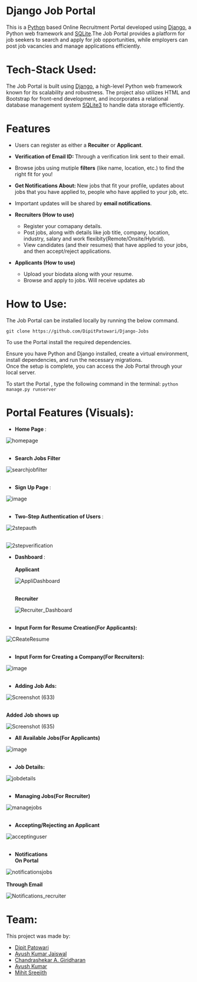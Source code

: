 # Django Job Portal

This is a [Python](https://www.python.org/) based Online Recruitment Portal developed using [Django](https://www.djangoproject.com/), a Python web framework and [SQLite](https://www.sqlite.org/index.html).The Job Portal provides a platform for job seekers to search and apply for job opportunities, while employers can post job vacancies and manage applications efficiently.</br>

# Tech-Stack Used:
The Job Portal is built using [Django](https://www.djangoproject.com/), a high-level Python web framework known for its scalability and robustness. The project also utilizes HTML and Bootstrap for front-end development, and incorporates a relational database management system [SQLite3](https://www.sqlite.org/index.html) to handle data storage efficiently.

# Features
* Users can register as either a <b>Recuiter</b> or <b>Applicant</b>.
* <b>Verification of Email ID: </b>Through a verification link sent to their email.
* Browse jobs using mutiple <b>filters</b> (like name, location, etc.) to find the right fit for you!
* <b>Get Notifications About: </b>New jobs that fit your profile, updates about jobs that you have applied to, people who have applied to your job, etc.
* Important updates will be shared by <b>email notifications</b>.

* <b>Recruiters (How to use)</b>
	- Register your comapany details.
	- Post jobs, along with details like job title, company, location, industry, salary and work flexibity(Remote/Onsite/Hybrid).
	- View candidates (and their resumes) that have applied to your jobs, and then accept/reject applications.
* <b>Applicants (How to use)</b>
	- Upload your biodata along with your resume.
	- Browse and apply to jobs. Will receive updates ab

# How to Use:
The Job Portal can be installed locally by running the below command.

```git clone https://github.com/DipitPatowari/Django-Jobs```

To use the Portal install the required dependencies.

Ensure you have Python and Django installed, create a virtual environment, install dependencies, and run the necessary migrations. </br>
Once the setup is complete, you can access the Job Portal through your local server.

To start the Portal , type the following command in the terminal:
```python manage.py runserver```

# Portal Features (Visuals): 

* <b> Home Page </b>:</br>

![homepage](https://github.com/Ayush-721/temp/assets/95296019/783a6233-a20e-409c-a69b-70a99b84dc74)</br></br>
* <b> Search Jobs Filter </b></br>

![searchjobfilter](https://github.com/Ayush-721/temp/assets/95296019/d6e0745b-e2c1-455a-ad6e-59259ef65951)</br></br>

* <b> Sign Up Page </b>:</br>

![image](https://github.com/Ayush-721/temp/assets/95296019/708b6017-99c3-470d-a5cf-5b817866be5c)</br></br>

* <b> Two-Step Authentication of Users </b>:</br>

![2stepauth](https://github.com/Ayush-721/temp/assets/95296019/f76d9584-e1bd-48a5-b2f4-46d115f2f9db)</br></br>

![2stepverification](https://github.com/DipitPatowari/Django-Jobs/assets/95296019/5b7bcbe8-7407-49ef-853a-c14a6c59e1b9)


* <b> Dashboard </b> : </br></br>
  <b> Applicant </b></br>
  
	![AppliDashboard](https://github.com/Ayush-721/temp/assets/95296019/934e71dd-3bab-4272-94d1-9442d3cc6972)</br></br>

  <b> Recruiter </b></br>
  
	![Recruiter_Dashboard](https://github.com/Ayush-721/temp/assets/95296019/7090922e-5d39-4854-9645-2c882db50630)</br></br>


* <b> Input Form for Resume Creation(For Applicants): </b></br>

![CReateResume](https://github.com/Ayush-721/temp/assets/95296019/2013c531-00a8-4540-abb6-a370a45d1c84)</br></br>


* <b> Input Form for Creating a Company(For Recruiters): </b></br>

![image](https://github.com/Ayush-721/temp/assets/95296019/a57855a6-794d-42ae-bfcf-9e11ada563bd)</br></br>

* <b> Adding Job Ads: </b></br>

![Screenshot (633)](https://github.com/DipitPatowari/Django-Jobs/assets/95296019/ae81e2a1-b1ed-4b8c-a035-3628c2b97324)
</br></br>

<b> Added Job shows up </b></br>

![Screenshot (635)](https://github.com/DipitPatowari/Django-Jobs/assets/95296019/7cedc889-e0b6-4eca-83d5-53b545702af5)



* <b> All Available Jobs(For Applicants) </b></br>

![image](https://github.com/Ayush-721/temp/assets/95296019/425c0f08-f9ec-4e0c-acf5-2bcb3a3b0bf1)</br></br>

* <b> Job Details: </b></br>

![jobdetails](https://github.com/Ayush-721/temp/assets/95296019/521c2626-3b2b-42ca-92c3-089b72d75d67)</br></br>

* <b> Managing Jobs(For Recruiter) </b></br>

![managejobs](https://github.com/Ayush-721/temp/assets/95296019/471e7057-ed5c-4a33-a85f-4c1e8e696e0c)</br></br>


* <b> Accepting/Rejecting an Applicant </b></br>

![acceptinguser](https://github.com/Ayush-721/temp/assets/95296019/0b123bca-040f-40b8-9fdb-d770e1e1da3b)</br></br>


* <b> Notifications </b></br>
<b>On Portal</b></br>
 
![notificationsjobs](https://github.com/Ayush-721/temp/assets/95296019/3c83ea37-6ca4-45f6-b895-3e5f69a74038)</br></br>
 <b>Through Email</b></br>
 
![Notifications_recruiter](https://github.com/DipitPatowari/Django-Jobs/assets/95296019/ff0472ff-0acd-42ea-9d34-51aae3819592)

# Team:

This project was made by:
* [Dipit Patowari](https://github.com/DipitPatowari)
* [Ayush Kumar Jaiswal](https://github.com/Ayush-kj)
* [Chandrashekar A. Giridharan](https://github.com/chandrashekar27)
* [Ayush Kumar](https://github.com/Ayush-721)
* [Mihit Sreejith](https://github.com/mihits)


